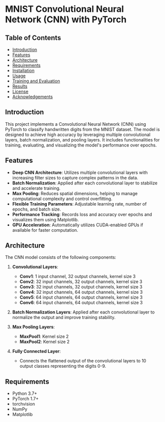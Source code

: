 # MNIST Convolutional Neural Network (CNN) with PyTorch

## Table of Contents

- [Introduction](#introduction)
- [Features](#features)
- [Architecture](#architecture)
- [Requirements](#requirements)
- [Installation](#installation)
- [Usage](#usage)
- [Training and Evaluation](#training-and-evaluation)
- [Results](#results)
- [License](#license)
- [Acknowledgements](#acknowledgements)

## Introduction

This project implements a Convolutional Neural Network (CNN) using PyTorch to classify handwritten digits from the MNIST dataset. The model is designed to achieve high accuracy by leveraging multiple convolutional layers, batch normalization, and pooling layers. It includes functionalities for training, evaluating, and visualizing the model's performance over epochs.

## Features

- **Deep CNN Architecture**: Utilizes multiple convolutional layers with increasing filter sizes to capture complex patterns in the data.
- **Batch Normalization**: Applied after each convolutional layer to stabilize and accelerate training.
- **Max Pooling**: Reduces spatial dimensions, helping to manage computational complexity and control overfitting.
- **Flexible Training Parameters**: Adjustable learning rate, number of epochs, and batch size.
- **Performance Tracking**: Records loss and accuracy over epochs and visualizes them using Matplotlib.
- **GPU Acceleration**: Automatically utilizes CUDA-enabled GPUs if available for faster computation.

## Architecture

The CNN model consists of the following components:

1. **Convolutional Layers**:
   - **Conv1**: 1 input channel, 32 output channels, kernel size 3
   - **Conv2**: 32 input channels, 32 output channels, kernel size 3
   - **Conv3**: 32 input channels, 32 output channels, kernel size 3
   - **Conv4**: 32 input channels, 64 output channels, kernel size 3
   - **Conv5**: 64 input channels, 64 output channels, kernel size 3
   - **Conv6**: 64 input channels, 64 output channels, kernel size 3

2. **Batch Normalization Layers**: Applied after each convolutional layer to normalize the output and improve training stability.

3. **Max Pooling Layers**:
   - **MaxPool1**: Kernel size 2
   - **MaxPool2**: Kernel size 2

4. **Fully Connected Layer**:
   - Connects the flattened output of the convolutional layers to 10 output classes representing the digits 0-9.

## Requirements

- Python 3.7+
- PyTorch 1.7+
- torchvision
- NumPy
- Matplotlib

